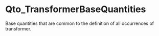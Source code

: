 # Qto_TransformerBaseQuantities

Base quantities that are common to the definition of all occurrences of transformer.

